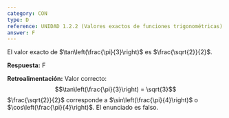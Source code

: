 ```yaml
---
category: CON
type: D
reference: UNIDAD 1.2.2 (Valores exactos de funciones trigonométricas)
answer: F
---
```


El valor exacto de $\tan\left(\frac{\pi}{3}\right)$ es $\frac{\sqrt{2}}{2}$.

**Respuesta:** F

**Retroalimentación:**
Valor correcto:
$$\tan\left(\frac{\pi}{3}\right) = \sqrt{3}$$
$\frac{\sqrt{2}}{2}$ corresponde a $\sin\left(\frac{\pi}{4}\right)$ o $\cos\left(\frac{\pi}{4}\right)$.
El enunciado es falso.